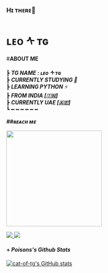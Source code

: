 ### Hɪ ᴛʜᴇʀᴇ👋

#  ʟᴇᴏ ᠰ ᴛɢ
#<b>**ABOUT ME** </b>

                                                                                       
┣  ***TG NAME : ʟᴇᴏ ᠰ ᴛɢ***                                                             
┣  ***CURRENTLY STUDYING  🍫***                               
┣  ***LEARNING PYTHON*** ⚡️                            
┣ ***FROM INDIA [🇮🇳]***    
┣ ***CURRENTLY UAE [🇦🇪]***          
┗ ━ ━ ━ ━ ━ ━ 


<b><i>##ʀᴇᴀᴄʜ ᴍᴇ</i></b>




 <p align="left"><a href="https://t.me/cat_of_tg"><img src="https://graph.org/file/d24459bb2db7d99ccdf72.jpg" width="250"></a> </p> 

<p align="left">  
  <a href="https://t.me/GTHERO">
    <img src="https://img.shields.io/badge/%20%F0%9F%92%99-Telegram-blue?style=for-the-badge"/>
  </a>
  <a href="https://instagram.com/_alwin.biju">
    <img src="https://img.shields.io/badge/instagram-%23E4405F.svg?&style=for-the-badge&logo=instagram&logoColor=white"/>
  </a>  
</p>

 
#### + _Poisons's Github Stats_
 
[![cat-of-tg's GitHub stats](https://github-readme-stats.vercel.app/api?username=ilashlm10&theme=dracula&show_icons=true&hide_border=true&include_all_commits=true&hide_rank=false&line_height=25&hide_title=true)](https://github.com/cat-of-tg/github-readme-stats)
